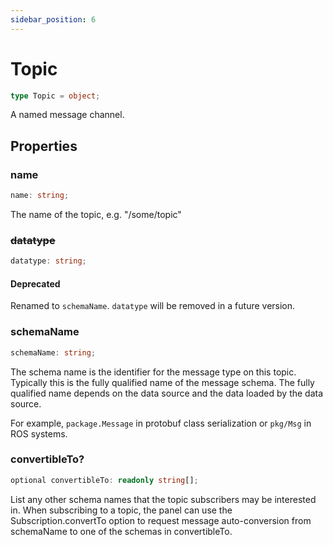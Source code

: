 ```yaml
---
sidebar_position: 6
---
```


# Topic

```typescript
type Topic = object;
```

A named message channel.

## Properties

### name

```typescript
name: string;
```

The name of the topic, e.g. "/some/topic"

### ~~datatype~~

```typescript
datatype: string;
```

#### Deprecated

Renamed to `schemaName`. `datatype` will be removed in a future version.

### schemaName

```typescript
schemaName: string;
```

The schema name is the identifier for the message type on this topic. Typically this is the fully qualified name of the message schema. The fully qualified name depends on the data source and the data loaded by the data source.

For example, `package.Message` in protobuf class serialization or `pkg/Msg` in ROS systems.

### convertibleTo?

```typescript
optional convertibleTo: readonly string[];
```

List any other schema names that the topic subscribers may be interested in. When subscribing to a topic, the panel can use the Subscription.convertTo option to request message auto-conversion from schemaName to one of the schemas in convertibleTo.
